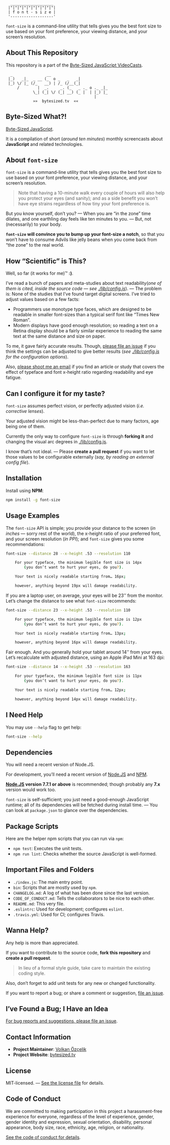 ```
  ___________________
 |"|"|"|"|"|"|"|"|"|"|
 | f o n t - s i z e |
 '-------------------'
```

`font-size` is a command-line utility that tells gives you the best font size to use based on your font preference, your viewing distance, and your screen’s resolution.

## About This Repository

This repository is a part of the [Byte-Sized JavaScript VideoCasts][vidcast].

```
  _               __
 |_)   _|_  _ __ (_  o _   _   _|
 |_) \/ |_ (/_   __) | /_ (/__(_|
     /        |  _.     _. (_   _ ._ o ._ _|_
            \_| (_| \/ (_| __) (_ |  | |_) |_
                                       |
            »»  bytesized.tv  ««
```

## Byte-Sized What?!

[Byte-Sized JavaScript][vidcast].

It is a compilation of short (*around ten minutes*) monthly screencasts about **JavaScript** and related technologies.

[vidcast]: https://bytesized.tv/ "ByteSized.TV"

## About `font-size`

`font-size` is a command-line utility that tells gives you the best font size to use based on your font preference, your viewing distance, and your screen’s resolution.

> Note that having a 10-minute walk every couple of hours will also help you protect your eyes (and sanity); and as a side benefit you won’t have eye strains regardless of how tiny your font preference is.

But you know yourself, don’t you? — When you are “in the zone” time dilates, and one earthling day feels like ten minutes to you. — But, not (necessarily) to your body.

**`font-size` will convince you to bump up your font-size a notch**, so that you won’t have to consume Advils like jelly beans when you come back from “the zone” to the real world.

## How “Scientific” is This?

Well, so far (it works for me)™ **:)**.

I’ve read a bunch of papers and meta-studies about text readability(*one of them is cited, inside the source code — see [./lib/config.js](lib/config.js)*). — The problem is: None of the studies that I’ve found target digital screens. I’ve tried to adjust values based on a few facts:

* Programmers use monotype type faces, which are designed to be readable in smaller font-sizes than a typical serif font like “Times New Roman”.
* Modern displays have good enough resolution; so reading a text on a Retina display should be a fairly similar experience to reading the same text at the same distance and size on paper.

To me, it gave fairly accurate results. Though, [please file an issue](https://github.com/jsbites/font-size/issues/new) if you think the settings can be adjusted to give better results (*see [./lib/config.js](lib/config.js) for the configuration options*).

Also, [please shoot me an email](mailto:me@volkan.io) if you find an article or study that covers the effect of typeface and font x-height ratio regarding readability and eye fatigue.

## Can I configure it for my taste?

`font-size` assumes perfect vision, or perfectly adjusted vision (*i.e. corrective lenses*).

Your adjusted vision might be less-than-perfect due to many factors, age being one of them.

Currently the only way to configure `font-size` is through **forking it** and changing the visual arc degrees in [./lib/config.js](lib/config.js).

I know that’s not ideal. — Please **create a pull request** if you want to let those values to be configurable externally (*say, by reading an external config file*).

## Installation

Install using **NPM**:

```bash
npm install -g font-size
```

## Usage Examples

The `font-size` API is simple; you provide your distance to the screen (*in inches* — sorry rest of the world), the x-height ratio of your preferred font, and your screen resolution (*in PPI*); and `font-size` gives you some recommendations:

```bash
font-size --distance 28 --x-height .53 --resolution 110

    For your typeface, the minimum legible font size is 14px
        (you don’t want to hurt your eyes, do you?).

    Your text is nicely readable starting from… 16px;

    however, anything beyond 19px will damage readability.
```

If you are a laptop user, on average, your eyes will be 23’’ from the monitor. Let’s change the distance to see what `font-size` recommends:

```bash
font-size --distance 23 --x-height .53 --resolution 110

    For your typeface, the minimum legible font size is 12px
        (you don’t want to hurt your eyes, do you?).

    Your text is nicely readable starting from… 13px;

    however, anything beyond 16px will damage readability.
```

Fair enough. And you generally hold your tablet around 14’’ from your eyes. Let’s recalculate with adjusted distance, using an Apple iPad Mini at 163 dpi:

```bash
font-size --distance 14 --x-height .53 --resolution 163

    For your typeface, the minimum legible font size is 11px
        (you don’t want to hurt your eyes, do you?).

    Your text is nicely readable starting from… 12px;

    however, anything beyond 14px will damage readability.
```

## I Need Help

You may use `--help` flag to get help:

```bash
font-size --help
```

## Dependencies

You will need a recent version of Node.JS.

For development, you’ll need a recent version of [Node.JS](https://nodejs.org) and [NPM](https://npmjs.org).

**[Node.JS](https://nodejs.org) version 7.7.1 or above** is recommended; though probably any **7.x** version would work too.

`font-size` is self-sufficient; you just need a good-enough JavaScript runtime; all of its dependencies will be fetched during install time. — You can look at `package.json` to glance over the dependencies.

## Package Scripts

Here are the helper npm scripts that you can run via `npm`:

* `npm test`: Executes the unit tests.
* `npm run lint`: Checks whether the source JavaScript is well-formed.

## Important Files and Folders

* `./index.js`: The main entry point.
* `bin`: Scripts that are mostly used by `npm`.
* `CHANGELOG.md`: A log of what has been done since the last version.
* `CODE_OF_CONDUCT.md`: Tells the collaborators to be nice to each other.
* `README.md`: This very file.
* `.eslintrc`: Used for development; configures `eslint`.
* `.travis.yml`: Used for CI; configures Travis.

## Wanna Help?

Any help is more than appreciated.

If you want to contribute to the source code, **fork this repository** and **create a pull request**.

> In lieu of a formal style guide, take care to maintain the existing coding style.

Also, don’t forget to add unit tests for any new or changed functionality.

If you want to report a bug; or share a comment or suggestion, [file an issue](https://github.com/jsbites/font-size/issues/new).

## I’ve Found a Bug; I Have an Idea

[For bug reports and suggestions, please file an issue](https://github.com/jsbites/font-size/issues/new).

## Contact Information

* **Project Maintainer**: [Volkan Özçelik](https://volkan.io/)
* **Project Website**: [bytesized.tv](https://bytesized.tv/)

## License

MIT-licensed. — [See the license file](LICENSE.md) for details.

## Code of Conduct

We are committed to making participation in this project a harassment-free experience for everyone, regardless of the level of experience, gender, gender identity and expression, sexual orientation, disability, personal appearance, body size, race, ethnicity, age, religion, or nationality.

[See the code of conduct for details](CODE_OF_CONDUCT.md).
